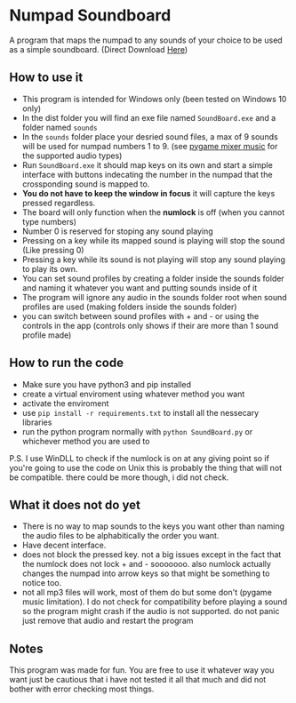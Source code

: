 # Numpad Soundboard

A program that maps the numpad to any sounds of your choice to be used as a simple soundboard. (Direct Download [Here](https://downgit.github.io/#/home?url=https://github.com/IslamNwishy/Numpad-SoundBoard/tree/main/dist))

## How to use it

- This program is intended for Windows only (been tested on Windows 10 only)
- In the dist folder you will find an exe file named `SoundBoard.exe` and a folder named `sounds`
- In the `sounds` folder place your desried sound files, a max of 9 sounds will be used for numpad numbers 1 to 9. (see [pygame mixer music](http://www.pygame.org/docs/ref/music.html) for the supported audio types)
- Run `SoundBoard.exe` it should map keys on its own and start a simple interface with buttons indecating the number in the numpad that the crossponding sound is mapped to.
- **You do not have to keep the window in focus** it will capture the keys pressed regardless.
- The board will only function when the **numlock** is off (when you cannot type numbers)
- Number 0 is reserved for stoping any sound playing
- Pressing on a key while its mapped sound is playing will stop the sound (Like pressing 0)
- Pressing a key while its sound is not playing will stop any sound playing to play its own.
- You can set sound profiles by creating a folder inside the sounds folder and naming it whatever you want and putting sounds inside of it
- The program will ignore any audio in the sounds folder root when sound profiles are used (making folders inside the sounds folder)
- you can switch between sound profiles with + and - or using the controls in the app (controls only shows if their are more than 1 sound profile made)

## How to run the code

- Make sure you have python3 and pip installed
- create a virtual enviroment using whatever method you want
- activate the enviroment
- use `pip install -r requirements.txt` to install all the nessecary libraries
- run the python program normally with `python SoundBoard.py` or whichever method you are used to

P.S. I use WinDLL to check if the numlock is on at any giving point so if you're going to use the code on Unix this is probably the thing that will not be compatible. there could be more though, i did not check.

## What it does not do yet

- There is no way to map sounds to the keys you want other than naming the audio files to be alphabitically the order you want.
- Have decent interface.
- does not block the pressed key. not a big issues except in the fact that the numlock does not lock + and - sooooooo. also numlock actually changes the numpad into arrow keys so that might be something to notice too.
- not all mp3 files will work, most of them do but some don't (pygame music limitation). I do not check for compatibility before playing a sound so the program might crash if the audio is not supported. do not panic just remove that audio and restart the program

## Notes

This program was made for fun. You are free to use it whatever way you want just be cautious that i have not tested it all that much and did not bother with error checking most things.

